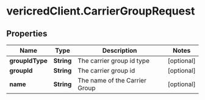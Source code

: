 # vericredClient.CarrierGroupRequest

## Properties
Name | Type | Description | Notes
------------ | ------------- | ------------- | -------------
**groupIdType** | **String** | The carrier group id type | [optional] 
**groupId** | **String** | The carrier group id | [optional] 
**name** | **String** | The name of the Carrier Group | [optional] 


